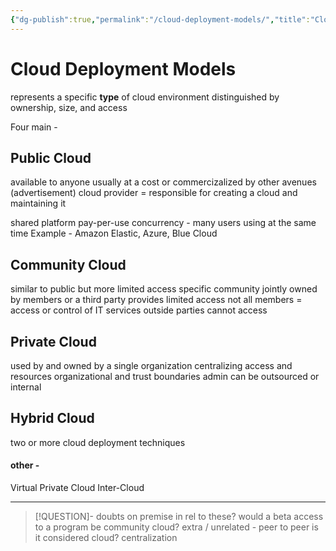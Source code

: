 ```yaml
---
{"dg-publish":true,"permalink":"/cloud-deployment-models/","title":"Cloud Deployment Models","tags":["cloudcomputing"],"created":"","updated":""}
---
```


# Cloud Deployment Models
represents a specific **type** of cloud environment
distinguished by ownership, size, and access 


Four main - 
## Public Cloud
available to anyone usually at a cost or commercizalized by other avenues (advertisement)
cloud provider = responsible for creating a cloud and maintaining it

shared platform
pay-per-use 
concurrency - many users using at the same time 
Example - Amazon Elastic, Azure, Blue Cloud

## Community Cloud
similar to public but more limited access 
specific community
jointly owned by members or a third party provides limited access
not all members = access or control of IT services
outside parties cannot access

## Private Cloud
used by and owned by a single organization
centralizing access and resources
organizational and trust boundaries 
admin can be outsourced or internal

## Hybrid Cloud 
two or more cloud deployment techniques

#### other - 
Virtual Private Cloud
Inter-Cloud

---
>[!QUESTION]- doubts
on premise in rel to these?
would a beta access to a program be community cloud?
extra / unrelated - 
peer to peer is it considered cloud? 
centralization

